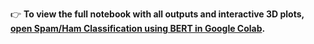 👉 **To view the full notebook with all outputs and interactive 3D plots, [open Spam/Ham Classification using BERT in Google Colab](https://colab.research.google.com/drive/1KdE36ZLgkoywHjc4BA8Ffvy3rnK2hqEP?usp=sharing).**

